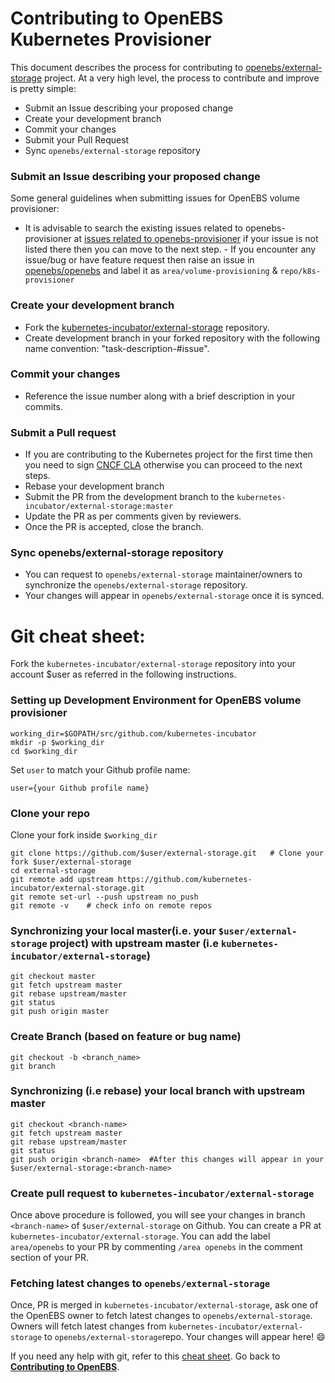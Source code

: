 # Contributing to OpenEBS Kubernetes Provisioner

This document describes the process for contributing to [openebs/external-storage](https://github.com/openebs/external-storage) project.
At a very high level, the process to contribute and improve is pretty simple:
- Submit an Issue describing your proposed change
- Create your development branch
- Commit your changes
- Submit your Pull Request
- Sync  `openebs/external-storage`  repository

### Submit an Issue describing your proposed change
Some general guidelines when submitting issues for OpenEBS volume provisioner:
   - It is advisable to search the existing issues related to openebs-provisioner at [issues related to openebs-provisioner](https://github.com/openebs/openebs/issues?utf8=%E2%9C%93&q=label%3Aarea%2Fvolume-provisioning%20label%3Arepo%2Fk8s-provisioner%20) if your issue is not listed there then you can move to the next step.
    - If you encounter any issue/bug or have feature request then raise an issue in [openebs/openebs](https://github.com/openebs/openebs/issues) and label it as `area/volume-provisioning` & `repo/k8s-provisioner`

### Create your development branch
   - Fork the [kubernetes-incubator/external-storage](https://github.com/kubernetes-incubator/external-storage) repository.
   - Create development branch in your forked repository with the following name convention: "task-description-#issue".

### Commit your changes
   - Reference the issue number along with a brief description in your commits.

### Submit a Pull request
   - If you are contributing to the Kubernetes project for the first time then you need to sign [CNCF CLA](https://identity.linuxfoundation.org/projects/cncf) otherwise you can proceed to the next steps.
   - Rebase your development branch
   - Submit the PR from the development branch to the `kubernetes-incubator/external-storage:master`
   - Update the PR as per comments given by reviewers.
   - Once the PR is accepted, close the branch.

### Sync openebs/external-storage repository
   - You can request to `openebs/external-storage` maintainer/owners to synchronize the `openebs/external-storage` repository.
   - Your changes will appear in `openebs/external-storage` once it is synced.

# Git cheat sheet:
Fork the `kubernetes-incubator/external-storage` repository into your account $user as referred in the following instructions.

### Setting up Development Environment for OpenEBS volume provisioner

```
working_dir=$GOPATH/src/github.com/kubernetes-incubator
mkdir -p $working_dir
cd $working_dir

```

Set `user` to match your Github profile name:

```
user={your Github profile name}
```

### Clone your repo 
 
Clone your fork inside `$working_dir`

```
git clone https://github.com/$user/external-storage.git   # Clone your fork $user/external-storage
cd external-storage
git remote add upstream https://github.com/kubernetes-incubator/external-storage.git
git remote set-url --push upstream no_push
git remote -v    # check info on remote repos

```

### Synchronizing your local master(i.e. your `$user/external-storage` project) with upstream master (i.e `kubernetes-incubator/external-storage`)

```
git checkout master
git fetch upstream master
git rebase upstream/master
git status
git push origin master

```

### Create Branch (based on feature or bug name)

```
git checkout -b <branch_name>
git branch
```

### Synchronizing (i.e rebase) your local branch with upstream master

```
git checkout <branch-name>
git fetch upstream master
git rebase upstream/master
git status
git push origin <branch-name>  #After this changes will appear in your $user/external-storage:<branch-name>

```

### Create pull request to `kubernetes-incubator/external-storage`

Once above procedure is followed, you will see your changes in branch `<branch-name>` of `$user/external-storage` on Github. You can create a PR at `kubernetes-incubator/external-storage`. 
You can add the label `area/openebs` to your PR by commenting `/area openebs` in the comment section of your PR. 

### Fetching latest changes to `openebs/external-storage`
Once, PR is merged in `kubernetes-incubator/external-storage`, ask one of the OpenEBS owner to fetch latest changes to `openebs/external-storage`.
Owners will fetch latest changes from `kubernetes-incubator/external-storage` to `openebs/external-storage`repo. Your changes will appear here! :smile:

If you need any help with git, refer to this [cheat sheet](./git-cheatsheet.md).
Go back to [**Contributing to OpenEBS**](../CONTRIBUTING.md).
